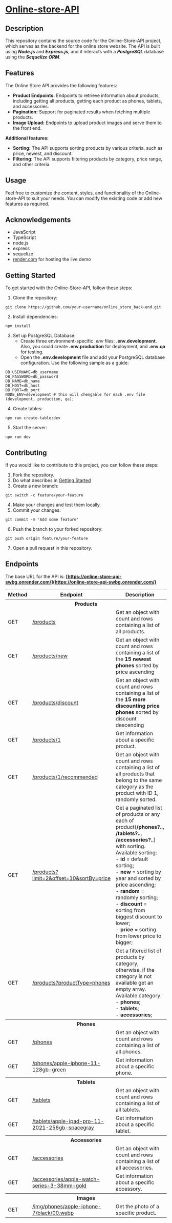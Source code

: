 # [Online-store-API](https://online-store-api-swbg.onrender.com/)

## Description

This repository contains the source code for the Online-Store-API project, which serves as the backend for the online store website. The API is built using **_Node.js_** and **_Express.js_**, and it interacts with a **_PostgreSQL_** database using the **_Sequelize ORM_**.

## Features

The Online Store API provides the following features:

- **Product Endpoints:** Endpoints to retrieve information about products, including getting all products, getting each product as phones, tablets, and accessories.
- **Pagination:** Support for paginated results when fetching multiple products.
- **Image Upload:** Endpoints to upload product images and serve them to the front end.

**Additional features:**

- **Sorting:** The API supports sorting products by various criteria, such as price, newest, and discount.
- **Filtering:** The API supports filtering products by category, price range, and other criteria.

## Usage

Feel free to customize the content, styles, and functionality of the Online-store-API to suit your needs. You can modify the existing code or add new features as required.

## Acknowledgements

- JavaScript
- TypeScript
- node.js
- express
- sequelize
- [render.com](https://render.com/) for hosting the live demo

## <a id="getting_started">Getting Started</a>

To get started with the Online-Store-API, follow these steps:

1. Clone the repository:

```shell
git clone https://github.com/your-username/online_store_back-end.git
```

2. Install dependencies:

```shell
npm install
```

3. Set up PostgreSQL Database:
   - Create three environment-specific _.env_ files: **.env.development**. Also, you could create **.env.production** for deployment, and **.env.qa** for testing.
   - Open the **.env.development** file and add your PostgreSQL database configuration. Use the following sample as a guide:

```dotenv
DB_USERNAME=db_username
DB_PASSWORD=db_password
DB_NAME=db_name
DB_HOST=db_host
DB_PORT=db_port
NODE_ENV=development # this will chengable for each .env file (development, production, qa);
```

4. Create tables:

```shell
npm run create-table:dev
```

5. Start the server:

```shell
npm run dev
```

## Contributing

If you would like to contribute to this project, you can follow these steps:

1. Fork the repository.
2. Do what describes in [Getting Started](#getting_started)
3. Create a new branch:

```shell
git switch -c feature/your-feature
```

4. Make your changes and test them locally.
5. Commit your changes:

```shell
git commit -m 'Add some feature'
```

6. Push the branch to your forked repository:

```shell
git push origin feature/your-feature
```

7. Open a pull request in this repository.

## Endpoints

The base URL for the API is: **[https://online-store-api-swbg.onrender.com/](https://online-store-api-swbg.onrender.com/)**

<table>
    <tr>
        <th>
        	Method
        </th>
        <th>
        	Endpoint
        </th>
        <th>
        	Description
        </th>
    </tr>
    	<tr>
        <th colspan="3">Products</th>
    	</tr>
    <tr>
        <td>
        	GET
        </td>
        <td>
        	<a href="https://online-store-api-swbg.onrender.com/products">
        		/products
          </a>
        </td>
        <td>
        	Get an object with count and rows containing a list of all products.
        </td>
    </tr>
    <tr>
        <td>
        	GET
        </td>
        <td>
        	<a href="https://online-store-api-swbg.onrender.com/products/new">
        		/products/new
          </a>
        </td>
        <td>
        	Get an object with count and rows containing a list of the <strong>15 newest phones</strong> sorted by price ascending
        </td>
    </tr>
    <tr>
        <td>
        	GET
        </td>
        <td>
        	<a href="https://online-store-api-swbg.onrender.com/products/discount">
        		/products/discount
          </a>
        </td>
        <td>
        	Get an object with count and rows containing a list of the <strong>15 more discounting price phones</strong> sorted by discount descending
        </td>
    </tr>
    <tr>
        <td>
        	GET
        </td>
        <td>
          <a href="https://online-store-api-swbg.onrender.com/products/1">
            /products/1
          </a>
        </td>
        <td>
        	Get information about a specific product.
        </td>
    </tr>
    <tr>
        <td>
        	GET
        </td>
        <td>
          <a href="https://online-store-api-swbg.onrender.com/products/1/recommended">
          	/products/1/recommended
          </a>
        </td>
        <td>
        	Get an object with count and rows containing a list of all products that belong to the same category as the product with ID 1, randomly sorted.
        </td>
    </tr>
    <tr>
        <td>
        	GET
        </td>
        <td>
          <a href="https://online-store-api-swbg.onrender.com/products?limit=2&offset=10&sortBy=price">
          	/products?limit=2&offset=10&sortBy=price
          </a>
        </td>
        <td>
        	Get a paginated list of products or any each of product(<strong>/phones?.., /tablets?.., /accessories?..</strong>) with sorting. Available sorting:
            <br> - <strong>id</strong> = default sorting;
            <br> - <strong>new</strong> = sorting by year and sorted by price ascending;
            <br> - <strong>random</strong> = randomly sorting;
            <br> - <strong>discount</strong> = sorting from biggest discount to lower;
            <br> - <strong>price</strong> = sorting from lower price to bigger;
        </td>
    </tr>
    <tr>
        <td>
        	GET
        </td>
        <td>
          <a href="https://online-store-api-swbg.onrender.com/products?productType=phones">
          	/products?productType=phones
          </a>
        </td>
        <td>
        	Get a filtered list of products by category, otherwise, if the category is not available get an empty array. Available category:
            <br> - <strong>phones</strong>;
            <br> - <strong>tablets</strong>;
            <br> - <strong>accessories</strong>;
        </td>
    </tr>
    	<tr>
        	<th colspan="3">Phones</th>
    	</tr>
    <tr>
        <td>
        	GET
        </td>
        <td>
          <a href="https://online-store-api-swbg.onrender.com/phones">
          	/phones
          </a>
        </td>
        <td>
        	Get an object with count and rows containing a list of all phones.
        </td>
    </tr>
    <tr>
        <td>
        	GET
        </td>
        <td>
          <a href="https://online-store-api-swbg.onrender.com/phones/apple-iphone-11-128gb-green">
          	/phones/apple-iphone-11-128gb-green
          </a>
        </td>
        <td>
        	Get information about a specific phone.
        </td>
    </tr>
    	<tr>
        <th colspan="3">Tablets</th>
    	</tr>
    <tr>
        <td>
        	GET
        </td>
        <td>
          <a href="https://online-store-api-swbg.onrender.com/tablets">
          	/tablets
          </a>
        </td>
        <td>
        	Get an object with count and rows containing a list of all tablets.
        </td>
    </tr>
    <tr>
        <td>
        	GET
        </td>
        <td>
          <a href="https://online-store-api-swbg.onrender.com/tablets/apple-ipad-pro-11-2021-256gb-spacegray">
          	/tablets/apple-ipad-pro-11-2021-256gb-spacegray
          </a>
        </td>
        <td>
        	Get information about a specific tablet.
        </td>
    </tr>
    	<tr>
        <th colspan="3">Accessories</th>
    	</tr>
    <tr>
        <td>
        	GET
        </td>
        <td>
          <a href="https://online-store-api-swbg.onrender.com/accessories">
          	/accessories
          </a>
        </td>
        <td>
        	Get an object with count and rows containing a list of all accessories.
        </td>
    </tr>
    <tr>
        <td>
        	GET
        </td>
        <td>
          <a href="https://online-store-api-swbg.onrender.com/accessories/apple-watch-series-3-38mm-gold">
          	/accessories/apple-watch-series-3-38mm-gold
          </a>
        </td>
        <td>
        	Get information about a specific accessory.
        </td>
    </tr>
    	<tr>
        <th colspan="3">Images</th>
    	</tr>
    <tr>
        <td>
        	GET
        </td>
        <td>
          <a href="https://online-store-api-swbg.onrender.com/img/phones/apple-iphone-7/black/00.webp">
          	/img/phones/apple-iphone-7/black/00.webp
          </a>
        </td>
        <td>
        	Get the photo of a specific product.
        </td>
    </tr>
</table>
